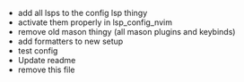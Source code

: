- add all lsps to the config lsp thingy
- activate them properly in lsp_config_nvim
- remove old mason thingy (all mason plugins and keybinds)
- add formatters to new setup
- test config 
- Update readme
- remove this file
